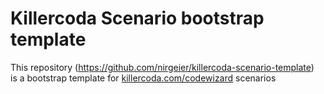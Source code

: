 # Killercoda Scenario bootstrap template

This repository (https://github.com/nirgeier/killercoda-scenario-template)   
is a bootstrap template for [killercoda.com/codewizard](https://killercoda.com/codewizard) scenarios






